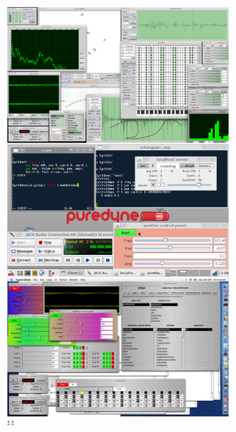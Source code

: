 
<div id="screenshots" class="carousel slide">
<div class="carousel-inner">

<!-- add screenshots here -->
<div class="item active"><img src="/examples/screenshots/ixiQuarks.jpg" /></div>
<div class="item"><img src="/examples/screenshots/Puredyne-supercollider-eee.png" /></div>
<div class="item"><img src="/examples/screenshots/SuperCollider_screenshot2.jpg" /></div>
<!-- add screenshots here -->

</div>
<a class="carousel-control left" href="#screenshots" data-slide="prev">&lsaquo;</a>
<a class="carousel-control right" href="#screenshots" data-slide="next">&rsaquo;</a>
</div>

<script>
 $('#screenshots').carousel();
</script>
